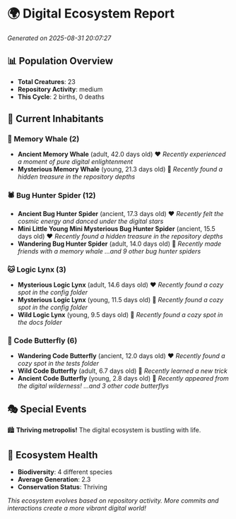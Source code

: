 # 🌍 Digital Ecosystem Report
*Generated on 2025-08-31 20:07:27*

## 📊 Population Overview
- **Total Creatures**: 23
- **Repository Activity**: medium
- **This Cycle**: 2 births, 0 deaths

## 👥 Current Inhabitants

### 🐋 Memory Whale (2)
- **Ancient Memory Whale** (adult, 42.0 days old) ❤️
  *Recently experienced a moment of pure digital enlightenment*
- **Mysterious Memory Whale** (young, 21.3 days old) 💚
  *Recently found a hidden treasure in the repository depths*

### 🕷️ Bug Hunter Spider (12)
- **Ancient Bug Hunter Spider** (ancient, 17.3 days old) ❤️
  *Recently felt the cosmic energy and danced under the digital stars*
- **Mini Little Young Mini Mysterious Bug Hunter Spider** (ancient, 15.5 days old) ❤️
  *Recently found a hidden treasure in the repository depths*
- **Wandering Bug Hunter Spider** (adult, 14.0 days old) 💛
  *Recently made friends with a memory whale*
  *...and 9 other bug hunter spiders*

### 🐱 Logic Lynx (3)
- **Mysterious Logic Lynx** (adult, 14.6 days old) ❤️
  *Recently found a cozy spot in the config folder*
- **Mysterious Logic Lynx** (young, 11.5 days old) 💛
  *Recently found a cozy spot in the config folder*
- **Wild Logic Lynx** (young, 9.5 days old) 💛
  *Recently found a cozy spot in the docs folder*

### 🦋 Code Butterfly (6)
- **Wandering Code Butterfly** (ancient, 12.0 days old) ❤️
  *Recently found a cozy spot in the tests folder*
- **Wild Code Butterfly** (adult, 6.7 days old) 💛
  *Recently learned a new trick*
- **Ancient Code Butterfly** (young, 2.8 days old) 💚
  *Recently appeared from the digital wilderness!*
  *...and 3 other code butterflys*

## 🎭 Special Events

🏙️ **Thriving metropolis!** The digital ecosystem is bustling with life.

## 🔬 Ecosystem Health
- **Biodiversity**: 4 different species
- **Average Generation**: 2.3
- **Conservation Status**: Thriving

*This ecosystem evolves based on repository activity. More commits and interactions create a more vibrant digital world!*